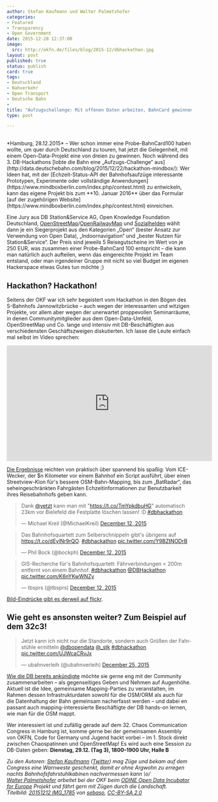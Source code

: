 ```yaml
---
author: Stefan Kaufmann und Walter Palmetshofer
categories:
- Featured
- Transparency
- Open Government
date: 2015-12-28 12:37:00
image: 
  src: http://okfn.de/files/blog/2015-12/dbhackathon.jpg
layout: post
published: true
status: publish
card: true
tags:
- Deutschland
- Nahverkehr
- Open Transport
- Deutsche Bahn
- 
title: "Aufzugschallenge: Mit offenen Daten arbeiten, BahnCard gewinnen" 
type: post

---
```

<br>
*Hamburg, 28.12.2015* – Wer schon immer eine Probe-BahnCard100 haben wollte, um quer durch Deutschland zu touren, hat jetzt die Gelegenheit, mit einem Open-Data-Projekt eine von dreien zu gewinnen. Noch während des 3. DB-Hackathons [lobte die Bahn eine „Aufzugs-Challenge“ aus](http://data.deutschebahn.com/blog/2015/12/22/hackathon-mindbox/): Wer Ideen hat, mit der [Echzeit-Status-API der Bahnhofsaufzüge interessante Prototypen, Experimente oder vollständige Anwendungen](https://www.mindboxberlin.com/index.php/contest.html) zu entwickeln, kann das eigene Projekt bis zum **10. Januar 2016** über das Formular [auf der zugehörigen Website](https://www.mindboxberlin.com/index.php/contest.html) einreichen. 

Eine Jury aus DB Station&Service AG, Open Knowledge Foundation Deutschland, [OpenStreetMap](http://openstreetmap.de/)/[OpenRailwayMap](http://www.openrailwaymap.org/) und [Sozialhelden](http://sozialhelden.de/) wählt dann je ein Siegerprojekt aus den Kategorien „Open“ (bester Ansatz zur Verwendung von Open Data), „Indoornavigation“ und „bester Nutzen für Station&Service“. Der Preis sind jeweils 5 Reisegutscheine im Wert von je 250 EUR, was zusammen einer Probe-BahnCard 100 entspricht – die kann man natürlich auch aufteilen, wenn das eingereichte Projekt im Team entstand, oder man irgendeiner Gruppe mit nicht so viel Budget im eigenen Hackerspace etwas Gutes tun möchte ;)

## Hackathon? Hackathon!

Seitens der OKF war ich sehr begeistert vom Hackathon in den Bögen des S-Bahnhofs Jannowitzbrücke – auch wegen der interessanten und witzigen Projekte, vor allem aber wegen der unerwartet proppevollen Seminarräume, in denen Communitymitglieder aus dem Open-Data-Umfeld, OpenStreetMap und Co. lange und intensiv mit DB-Beschäftigten aus verschiedensten Geschäftszweigen diskutierten. Ich lasse die Leute einfach mal selbst im Video sprechen:

<iframe width="560" height="315" src="https://www.youtube.com/embed/dPFe3lliA1g" frameborder="0" allowfullscreen></iframe>

[Die Ergebnisse](https://hackdash.org/dashboards/dbhackatho) reichten von praktisch über spannend bis spaßig: Vom ICE-Wecker, der $n Kilometer vor einem Bahnhof ein Script ausführt, über einen Streetview-Klon für's bessere OSM-Bahn-Mapping, bis zum „BatRadar“, das seheingeschränkten Fahrgästen Echzeitinformationen zur Benutzbarkeit ihres Reisebahnhofs geben kann.

<blockquote class="twitter-tweet" lang="en"><p lang="de" dir="ltr">Dank <a href="https://twitter.com/yetzt">@yetzt</a> kann man mit &quot;<a href="https://t.co/TmYpkdbuHG">https://t.co/TmYpkdbuHG</a>&quot; automatisch 23km vor Bielefeld die Festplatte löschen lassen! :D <a href="https://twitter.com/hashtag/dbhackathon?src=hash">#dbhackathon</a></p>&mdash; Michael Kreil (@MichaelKreil) <a href="https://twitter.com/MichaelKreil/status/675683363487932416">December 12, 2015</a></blockquote>
<script async src="//platform.twitter.com/widgets.js" charset="utf-8"></script>

<blockquote class="twitter-tweet" lang="en"><p lang="de" dir="ltr">Das Bahnhofsquartett zum Selberschnippeln gibt&#39;s übrigens auf <a href="https://t.co/dEylNr9rQO">https://t.co/dEylNr9rQO</a>. <a href="https://twitter.com/hashtag/dbhackathon?src=hash">#dbhackathon</a> <a href="https://t.co/Y9BZtNODrB">pic.twitter.com/Y9BZtNODrB</a></p>&mdash; Phil Bock (@bockph) <a href="https://twitter.com/bockph/status/675656529459159041">December 12, 2015</a></blockquote>

<blockquote class="twitter-tweet" lang="en"><p lang="de" dir="ltr">GIS-Recherche für&#39;s Bahnhofsquartett: Fährverbindungen &lt; 200m entfernt von einem Bahnhof. <a href="https://twitter.com/hashtag/dbhackathon?src=hash">#dbhackathon</a> <a href="https://twitter.com/DBHackathon">@DBHackathon</a> <a href="https://t.co/K6nYKwWNZy">pic.twitter.com/K6nYKwWNZy</a></p>&mdash; tbsprs (@tbsprs) <a href="https://twitter.com/tbsprs/status/675609037564682241">December 12, 2015</a></blockquote>

[Bild-Eindrücke gibt es derweil auf flickr](https://www.flickr.com/photos/sebaso/sets/72157661931834709).

## Wie geht es ansonsten weiter? Zum Beispiel auf dem 32c3!

<blockquote class="twitter-tweet" lang="en"><p lang="de" dir="ltr">Jetzt kann ich nicht nur die Standorte, sondern auch Größen der Fahrstühle ermitteln <a href="https://twitter.com/dbopendata">@dbopendata</a> <a href="https://twitter.com/_stk">@_stk</a> <a href="https://twitter.com/hashtag/dbhackathon?src=hash">#dbhackathon</a> <a href="https://t.co/UJWcaCRvJx">pic.twitter.com/UJWcaCRvJx</a></p>&mdash; ubahnverleih (@ubahnverleih) <a href="https://twitter.com/ubahnverleih/status/680443225606373376">December 25, 2015</a></blockquote>

[Wie die DB bereits ankündigte](http://data.deutschebahn.com/blog/2015/12/07/aufzug-mindbox/) möchte sie gerne eng mit der Community zusammenarbeiten – als gegenseitiges Geben und Nehmen auf Augenhöhe. Aktuell ist die Idee, gemeinsame Mapping-Parties zu veranstalten, im Rahmen dessen Infrastrukturdaten sowohl für die OSM/ORM als auch für die Datenhaltung der Bahn gemeinsam nacherfasst werden – und dabei en passant auch mapping-interessierte Beschäftigte der DB hands-on lernen, wie man für die OSM mappt.

Wer interessiert ist und zufällig gerade auf dem 32. Chaos Communication Congress in Hamburg ist, komme gerne bei der gemeinsamen Assembly von OKFN, Code for Germany und Jugend hackt vorbei – im 1. Stock direkt zwischen Chaospatinnen und OpenStreetMap! Es wird auch eine Session zu DB-Daten geben: **Dienstag, 29.12. (Tag 3), 1800–1900 Uhr, Halle B**

*Zu den Autoren: [Stefan Kaufmann](http://stefan.bloggt.es/) ([Twitter](http://www.twitter.com/_stk)) mag Züge und bekam auf dem Congress eine Warnweste geschenkt, damit er ohne Argwohn zu erregen nachts Bahnhofsfahrstuhlkabinen nachvermessen kann \o/  
[Walter Palmetshofer](http://twitter.com/vavoida) arbeitet bei der OKF beim [ODINE Open Data Incubator for Europe](http://opendataincubator.eu/) Projekt und fährt gern mit Zügen durch die Landschaft.  
Titelbild: [20151212 IMG_1785](https://www.flickr.com/photos/sebaso/23775312172/in/album-72157661931834709/) von [sebaso](https://www.flickr.com/photos/sebaso/), [CC-BY-SA 2.0](https://creativecommons.org/licenses/by-sa/2.0/)*
